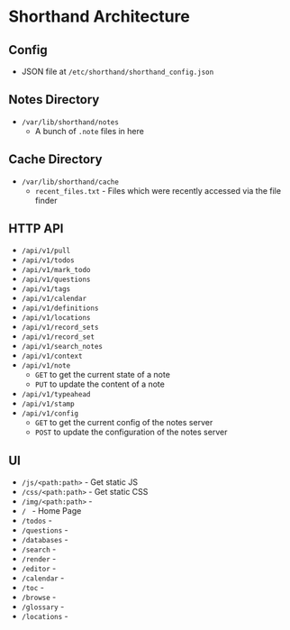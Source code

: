 # Shorthand Architecture

## Config
- JSON file at `/etc/shorthand/shorthand_config.json`

## Notes Directory
- `/var/lib/shorthand/notes`
    + A bunch of `.note` files in here

## Cache Directory
- `/var/lib/shorthand/cache`
    + `recent_files.txt` - Files which were recently accessed via the file finder

## HTTP API
- `/api/v1/pull`
- `/api/v1/todos`
- `/api/v1/mark_todo`
- `/api/v1/questions`
- `/api/v1/tags`
- `/api/v1/calendar`
- `/api/v1/definitions`
- `/api/v1/locations`
- `/api/v1/record_sets`
- `/api/v1/record_set`
- `/api/v1/search_notes`
- `/api/v1/context`
- `/api/v1/note`
    - `GET` to get the current state of a note
    - `PUT` to update the content of a note
- `/api/v1/typeahead`
- `/api/v1/stamp`
- `/api/v1/config`
    - `GET` to get the current config of the notes server
    - `POST` to update the configuration of the notes server

## UI
- `/js/<path:path>` - Get static JS
- `/css/<path:path>` - Get static CSS
- `/img/<path:path>` -
- `/ ` - Home Page
- `/todos` -
- `/questions` -
- `/databases` -
- `/search` -
- `/render` -
- `/editor` -
- `/calendar` -
- `/toc` -
- `/browse` -
- `/glossary` -
- `/locations` -
